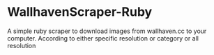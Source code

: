 # WallhavenScraper-Ruby
A simple ruby scraper to download images from wallhaven.cc to your computer. According to either specific resolution or category or all resolution
